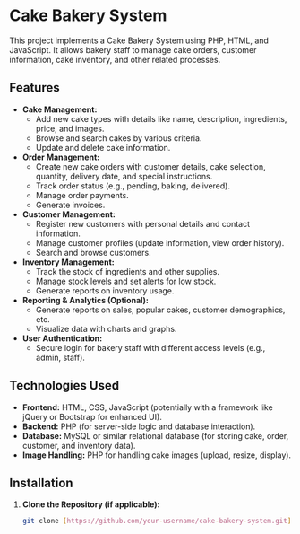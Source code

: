 # Cake Bakery System

This project implements a Cake Bakery System using PHP, HTML, and JavaScript. It allows bakery staff to manage cake orders, customer information, cake inventory, and other related processes.

## Features

* **Cake Management:**
    * Add new cake types with details like name, description, ingredients, price, and images.
    * Browse and search cakes by various criteria.
    * Update and delete cake information.
* **Order Management:**
    * Create new cake orders with customer details, cake selection, quantity, delivery date, and special instructions.
    * Track order status (e.g., pending, baking, delivered).
    * Manage order payments.
    * Generate invoices.
* **Customer Management:**
    * Register new customers with personal details and contact information.
    * Manage customer profiles (update information, view order history).
    * Search and browse customers.
* **Inventory Management:**
    * Track the stock of ingredients and other supplies.
    * Manage stock levels and set alerts for low stock.
    * Generate reports on inventory usage.
* **Reporting & Analytics (Optional):**
    * Generate reports on sales, popular cakes, customer demographics, etc.
    * Visualize data with charts and graphs.
* **User Authentication:**
    * Secure login for bakery staff with different access levels (e.g., admin, staff).

## Technologies Used

* **Frontend:** HTML, CSS, JavaScript (potentially with a framework like jQuery or Bootstrap for enhanced UI).
* **Backend:** PHP (for server-side logic and database interaction).
* **Database:** MySQL or similar relational database (for storing cake, order, customer, and inventory data).
* **Image Handling:** PHP for handling cake images (upload, resize, display).

## Installation

1. **Clone the Repository (if applicable):**
   ```bash
   git clone [https://github.com/your-username/cake-bakery-system.git](https://www.google.com/search?q=https://www.google.com/search%3Fq%3Dhttps://github.com/your-username/cake-bakery-system.git)  # Replace with your repository URL
